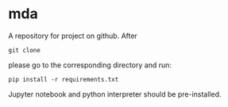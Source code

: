 # mda

A repository for project on github. After 

`git clone`

please go to the corresponding directory and run: 

`pip install -r requirements.txt`

Jupyter notebook and python interpreter should be pre-installed.
